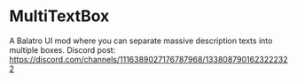 # MultiTextBox
 A Balatro UI mod where you can separate massive description texts into multiple boxes.
 Discord post: https://discord.com/channels/1116389027176787968/1338087901623222322
